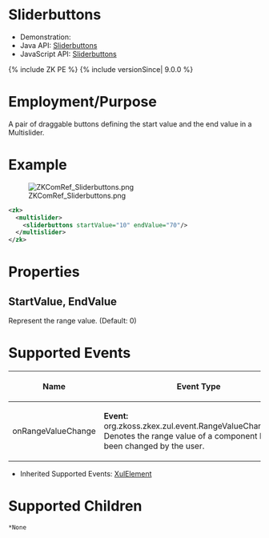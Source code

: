 

# Sliderbuttons

- Demonstration:
- Java API:
  [Sliderbuttons](http://www.zkoss.org/javadoc/latest/zk/org/zkoss/zkex/zul/Sliderbuttons.html)
- JavaScript API:
  [Sliderbuttons](http://www.zkoss.org/javadoc/latest/jsdoc/zkex/slider/Sliderbuttons.html)

{% include ZK PE %} {% include versionSince\| 9.0.0 %}

# Employment/Purpose

A pair of draggable buttons defining the start value and the end value
in a Multislider.

# Example

<figure>
<img src="ZKComRef_Sliderbuttons.png"
title="ZKComRef_Sliderbuttons.png" />
<figcaption>ZKComRef_Sliderbuttons.png</figcaption>
</figure>

``` xml
<zk>
  <multislider>
    <sliderbuttons startValue="10" endValue="70"/>
  </multislider>
</zk>
```

# Properties

## StartValue, EndValue

Represent the range value. (Default: 0)

# Supported Events

<table>
<thead>
<tr class="header">
<th><center>
<p>Name</p>
</center></th>
<th><center>
<p>Event Type</p>
</center></th>
</tr>
</thead>
<tbody>
<tr class="odd">
<td><center>
<p>onRangeValueChange</p>
</center></td>
<td><p><strong>Event:</strong>
<javadoc>org.zkoss.zkex.zul.event.RangeValueChangeEvent</javadoc>
Denotes the range value of a component has been changed by the
user.</p></td>
</tr>
</tbody>
</table>

- Inherited Supported Events: [
  XulElement](ZK_Component_Reference/Base_Components/XulElement#Supported_Events)

# Supported Children

`*None`


